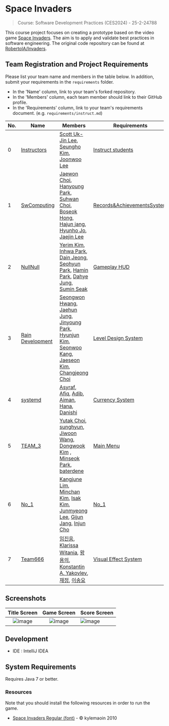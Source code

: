 # Space Invaders

> Course: Software Development Practices (CES2024) - 25-2-24788

This course project focuses on creating a prototype based on the video game [Space Invaders](https://en.wikipedia.org/wiki/Space_Invaders). The aim is to apply and validate best practices in software engineering. The original code repository can be found at [RobertoIA/Invaders](https://github.com/RobertoIA/Invaders).

## Team Registration and Project Requirements

Please list your team name and members in the table below. In addition, submit your requirements in the `requirements` folder.

- In the 'Name' column, link to your team's forked repository.
- In the 'Members' column, each team member should link to their GitHub profile.
- In the 'Requirements' column, link to your team's requirements document. (e.g. `requirements/instruct.md`)


| No. | Name                                                                                     | Members                                                                                                                                                                    | Requirements                                       |
|-----|------------------------------------------------------------------------------------------|----------------------------------------------------------------------------------------------------------------------------------------------------------------------------|----------------------------------------------------|
| 0  | [Instructors](https://github.com/PurpleBananass/PurpleBananass)                          | [Scott Uk-Jin Lee](https://github.com/scottukjinlee/scottukjinlee), [Seungho Kim](https://github.com/oh-gnues/oh-gnues), [Joonwoo Lee](https://github.com/PurpleBananass/PurpleBananass) | [Instruct students](teams/instruct.md)             |
| 1  | [SwComputing](https://github.com/jaewon9892/Invaders-SDP-24788)   | [Jaewon Choi](https://github.com/jaewon9892), [Hanyoung Park](https://github.com/Selene-and-Luna), [Suhwan Choi](https://github.com/Sohal3626), [Boseok Hong](https://github.com/Thisagree), [Hajun jang](https://github.com/jhj1516), [Hyunho Jo](https://github.com/hyunho-1208), [Jaejin Lee](https://github.com/jaaeejin) | [Records&AchievementsSystem](teams/SwComputing.md) |
| 2  | [NullNull](https://github.com/doorimng/NullNull)   | [Yerim Kim](https://github.com/doorimng), [Inhwa Park](https://github.com/duckduckhwa), [Dain Jeong](https://github.com/manyperson), [Seohyun Park](https://github.com/11223344eeeee-source), [Hamin Park](https://github.com/pkhamin), [Dahye Jung](https://github.com/dahye011), [Sumin Seak](https://github.com/245387) | [Gameplay HUD](teams/NullNull.md) |
| 3  | [Rain Development](https://github.com/SoftwareProject-Team/Invaders-SDP-24788)   | [Seongwon Hwang](https://github.com/ron1214x), [Jaehun Jung](https://github.com/hyb08d8), [Jinyoung Park](https://github.com/tooder626), [Hyunjun Kim](https://github.com/HyunJun128), [Seonwoo Kang](https://github.com/kangsw0121), [Jaeseon Kim](https://github.com/AanRlis), [Changjeong Choi](https://github.com/changdeong413) | [Level Design System](teams/Rain_Development.md) |
| 4  | [systemd](https://github.com/asyraf34/systemd) | [Asyraf](https://github.com/asyraf34), [Afiq](https://github.com/mortem1504), [Adib](https://github.com/matdibun/), [Aiman](https://github.com/manjieq), [Hana](https://github.com/hmsrhna), [Danishi](https://github.com/danishi03) | [Currency System](teams/systemd.md)
| 5   | [TEAM_3](https://github.com/yutakdv/TEAM_3)  | [Yutak Choi](https://github.com/yutakdv), [sunghyun](https://github.com/shsj0829), [Jiwoon Wang](https://github.com/Wangjiwoon), [Dongwook Kim](https://github.com/KDE030617) , [Minseok Park](https://github.com/minseok8861/minseok8861), [baterdene](https://github.com/battsoojbaterdene1-bot)                                                                      | [Main Menu](teams/Main.md)               
| 6  | [No_1](https://github.com/autojjangs/No.1?tab=readme-ov-file) | [Kangjune Lim](https://github.com/LoopLollipop), [Minchan Kim](https://github.com/asimov-hy), [Isak Kim](https://github.com/kisak03), [Junmyeong Lee](https://github.com/lopyad), [Gijun Jang](https://github.com/autojjangs), [Injun Cho](https://github.com/Joinjun001) | [No_1](https://github.com/autojjangs/No.1/blob/master/teams/No_1.md)|
| 7  | [Team666](https://github.com/constantin9845/Invaders-SDP-24788)                                    |  [임진웅](https://github.com/lcx520nbnbnb-design), [Klarissa Witania](https://github.com/klarrwitania), [왕용의](https://github.com/2024051649), [Konstantin A. Yakovlev](https://github.com/constantin9845), [재정](https://github.com/CtueZ), [이송요](https://github.com/OneRest0981)                                                                                                                                                                                |[Visual Effect System](#)                   |



## Screenshots

|                                                  Title Screen                                                   |                                                   Game Screen                                                   | Score Screen                                                                                                    |
|:---------------------------------------------------------------------------------------------------------------:|:---------------------------------------------------------------------------------------------------------------:|:----------------------------------------------------------------------------------------------------------------|
| ![image](https://user-images.githubusercontent.com/69495129/136980139-7ad6adab-3f11-4711-b0a6-341080aa3361.png) | ![image](https://user-images.githubusercontent.com/69495129/136980236-c5d9ef85-f09a-47a7-b9d9-948f7b624002.png) | ![image](https://user-images.githubusercontent.com/69495129/136980681-93dcadaf-08cb-48d8-90c9-68c651a115c9.png) |

## Development

- IDE : IntelliJ IDEA

## System Requirements
Requires Java 7 or better.

### Resources

Note that you should install the following resources in order to run the game.


- [Space Invaders Regular (font)](http://www.fonts2u.com/space-invaders-regular.font) - &copy; kylemaoin 2010
